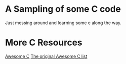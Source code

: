 # A Sampling of some C code

Just messing around and learning some c along the way.

# More C Resources 

[Awesome C](https://github.com/aleksandar-todorovic/awesome-c/blob/master/README.md)
[The original Awesome C list](https://notabug.org/koz.ross/awesome-c)
